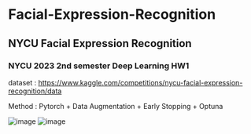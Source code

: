 # Facial-Expression-Recognition
## NYCU Facial Expression Recognition
### NYCU 2023 2nd semester Deep Learning HW1
dataset : https://www.kaggle.com/competitions/nycu-facial-expression-recognition/data

Method : Pytorch + Data Augmentation + Early Stopping + Optuna

![image](https://user-images.githubusercontent.com/92247082/232478876-6fa2dccb-caf3-4dfd-9ffe-facb56ff6549.png)
![image](https://user-images.githubusercontent.com/92247082/232478932-4b87e14b-c767-452e-a6fe-42b662f45819.png)
